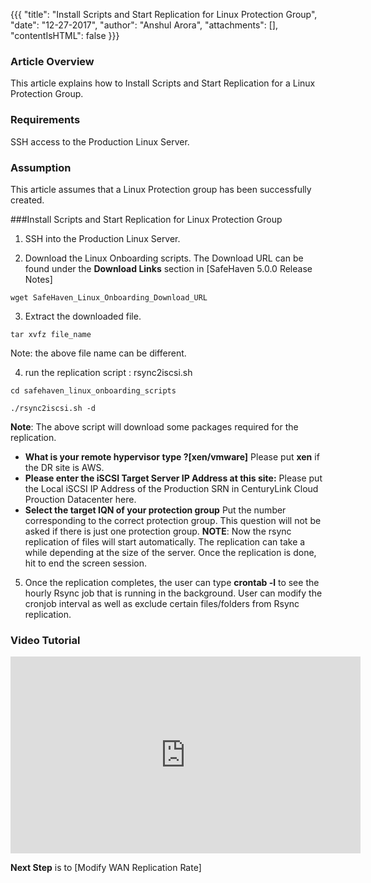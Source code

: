 {{{
  "title": "Install Scripts and Start Replication for Linux Protection Group",
  "date": "12-27-2017",
  "author": "Anshul Arora",
  "attachments": [],
  "contentIsHTML": false
}}}

### Article Overview
This article explains how to Install Scripts and Start Replication for a Linux Protection Group.

### Requirements
SSH access to the Production Linux Server.

### Assumption
This article assumes that a Linux Protection group has been successfully created.


###Install Scripts and Start Replication for Linux Protection Group
1. SSH into the Production Linux Server.

2. Download the Linux Onboarding scripts. The Download URL can be found under the **Download Links** section in [SafeHaven 5.0.0 Release Notes]
```
wget SafeHaven_Linux_Onboarding_Download_URL
```
3. Extract the downloaded file.
```
tar xvfz file_name
```
Note: the above file name can be different.

4.  run the replication script : rsync2iscsi.sh
```
cd safehaven_linux_onboarding_scripts
```
```
./rsync2iscsi.sh -d
```
**Note**: The above script will download some packages required for the replication.

 - **What is your remote hypervisor type ?[xen/vmware]**
	Please put **xen** if the DR site is AWS.
 - **Please enter the iSCSI Target Server IP Address at this site:**
	Please put the Local iSCSI IP Address of the Production SRN in CenturyLink Cloud Prouction Datacenter here.
 - **Select the target IQN of your protection group**
	Put the number corresponding to the correct protection group. This question will not be asked if there is just one protection group.
**NOTE**: Now the rsync replication of files will start automatically. The replication can take a while depending at the size of the server. Once the replication is done, hit <enter> to end the screen session.

5. Once the replication completes, the user can type **crontab -l** to see the hourly Rsync job that is running in the background. User can modify the cronjob interval as well as exclude certain files/folders from Rsync replication.

### Video Tutorial
<iframe width="560" height="315" src="https://www.youtube.com/embed/0x9CRRQkZ0I" frameborder="0" gesture="media" allow="encrypted-media" allowfullscreen></iframe>

**Next Step** is to [Modify WAN Replication Rate]